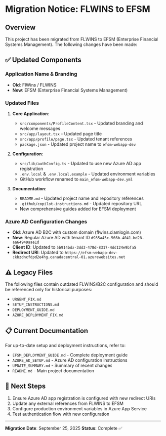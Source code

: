 # Migration Notice: FLWINS to EFSM

## Overview
This project has been migrated from FLWINS to EFSM (Enterprise Financial Systems Management). The following changes have been made:

## ✅ Updated Components

### Application Name & Branding
- **Old**: FlWins / FLWINS
- **New**: EFSM (Enterprise Financial Systems Management)

### Updated Files
1. **Core Application**:
   - `src/components/ProfileContent.tsx` - Updated branding and welcome messages
   - `src/app/layout.tsx` - Updated page title
   - `src/app/profile/page.tsx` - Updated tenant references
   - `package.json` - Updated project name to `efsm-webapp-dev`

2. **Configuration**:
   - `src/lib/authConfig.ts` - Updated to use new Azure AD app registration
   - `.env.local` & `.env.local.example` - Updated environment variables
   - GitHub workflow renamed to `main_efsm-webapp-dev.yml`

3. **Documentation**:
   - `README.md` - Updated project name and repository references
   - `.github/copilot-instructions.md` - Updated repository URL
   - New comprehensive guides added for EFSM deployment

### Azure AD Configuration Changes
- **Old**: Azure AD B2C with custom domain (flwins.ciamlogin.com)
- **New**: Regular Azure AD with tenant ID `d935a45c-566b-4041-bd28-aa64949aae1d`
- **Client ID**: Updated to `5b914bda-3dd3-478d-8317-4dd124e9bfa5`
- **Redirect URI**: Updated to `https://efsm-webapp-dev-ckbzdncfdpd2e4hg.canadacentral-01.azurewebsites.net`

## ⚠️ Legacy Files
The following files contain outdated FLWINS/B2C configuration and should be referenced only for historical purposes:
- `URGENT_FIX.md`
- `SETUP_INSTRUCTIONS.md` 
- `DEPLOYMENT_GUIDE.md`
- `AZURE_DEPLOYMENT_FIX.md`

## 📋 Current Documentation
For up-to-date setup and deployment instructions, refer to:
- `EFSM_DEPLOYMENT_GUIDE.md` - Complete deployment guide
- `AZURE_AD_SETUP.md` - Azure AD configuration instructions
- `UPDATE_SUMMARY.md` - Summary of recent changes
- `README.md` - Main project documentation

## 🚀 Next Steps
1. Ensure Azure AD app registration is configured with new redirect URIs
2. Update any external references from FLWINS to EFSM
3. Configure production environment variables in Azure App Service
4. Test authentication flow with new configuration

---
**Migration Date**: September 25, 2025
**Status**: Complete ✅